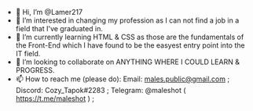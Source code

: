 - 👋 Hi, I’m @Lamer217
- 👀 I’m interested in changing my profession as I can not find a job in a field that I've graduated in.
- 🌱 I’m currently learning HTML & CSS as those are the fundamentals of the Front-End which I have found to be the easyest entry point into the IT field.
- 💞️ I’m looking to collaborate on ANYTHING WHERE I COULD LEARN & PROGRESS. 
- 📫 How to reach me (please do):
Email: males.public@gmail.com ;
Discord: Cozy_Tapok#2283 ;
Telegram: @maleshot ( https://t.me/maleshot ) ;

<!---
Lamer217/Lamer217 is a ✨ special ✨ repository because its `README.md` (this file) appears on your GitHub profile.
You can click the Preview link to take a look at your changes.
--->
